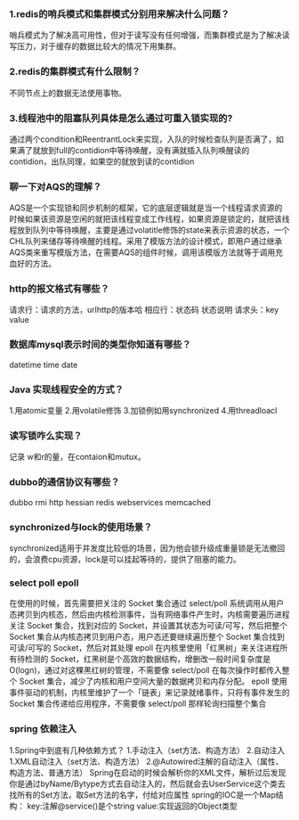 ### 1.redis的哨兵模式和集群模式分别用来解决什么问题？
哨兵模式为了解决高可用性，但对于读写没有任何增强，而集群模式是为了解决读写压力，对于缓存的数据比较大的情况下用集群。
### 2.redis的集群模式有什么限制？
不同节点上的数据无法使用事物。
### 3.线程池中的阻塞队列具体是怎么通过可重入锁实现的?
通过两个condition和ReentrantLock来实现，入队的时候检查队列是否满了，如果满了就放到full的contidion中等待唤醒，没有满就插入队列唤醒读的contidion，出队同理，如果空的就放到读的contidion
### 聊一下对AQS的理解？
AQS是一个实现锁和同步机制的框架，它的底层逻辑就是当一个线程请求资源的时候如果该资源是空闲的就把该线程变成工作线程，如果资源是锁定的，就把该线程放到队列中等待唤醒，主要是通过volatitle修饰的state来表示资源的状态，一个CHL队列来储存等待唤醒的线程。采用了模版方法的设计模式，即用户通过继承AQS类来重写模版方法，在需要AQS的组件时候，调用该模版方法就等于调用充血好的方法。
### http的报文格式有哪些？
请求行：请求的方法，urlhttp的版本哈
相应行：状态码 状态说明
请求头：key value
### 数据库mysql表示时间的类型你知道有哪些？
datetime time date
### Java 实现线程安全的方式？
1.用atomic变量
2.用volatile修饰
3.加锁例如用synchronized
4.用threadloacl
### 读写锁咋么实现？
记录 w和r的量，在contaion和mutux。
### dubbo的通信协议有哪些？
dubbo rmi http hessian redis webservices memcached
### synchronized与lock的使用场景？
 synchronized适用于并发度比较低的场景，因为他会锁升级成重量锁是无法撤回的，会浪费cpu资源，lock是可以挂起等待的，提供了阻塞的能力。
### select poll epoll
在使用的时候，首先需要把关注的 Socket 集合通过 select/poll 系统调用从用户态拷贝到内核态，然后由内核检测事件，当有网络事件产生时，内核需要遍历进程关注 Socket 集合，找到对应的 Socket，并设置其状态为可读/可写，然后把整个 Socket 集合从内核态拷贝到用户态，用户态还要继续遍历整个 Socket 集合找到可读/可写的 Socket，然后对其处理
epoll 在内核里使用「红黑树」来关注进程所有待检测的 Socket，红黑树是个高效的数据结构，增删改一般时间复杂度是 O(logn)，通过对这棵黑红树的管理，不需要像 select/poll 在每次操作时都传入整个 Socket 集合，减少了内核和用户空间大量的数据拷贝和内存分配。
epoll 使用事件驱动的机制，内核里维护了一个「链表」来记录就绪事件，只将有事件发生的 Socket 集合传递给应用程序，不需要像 select/poll 那样轮询扫描整个集合
### spring 依赖注入
1.Spring中到底有几种依赖方式？
1.手动注入（set方法、构造方法）
2.自动注入
   1.XML自动注入（set方法、构造方法）
   2.@Autowired注解的自动注入（属性、构造方法、普通方法）
Spring在启动的时候会解析你的XML文件，解析过后发现你是通过byName/Bytype方式去自动注入的，然后就会去UserService这个类去找所有的Set方法，取Set方法的名字，付给对应属性
spring的IOC是一个Map结构：
key:注解@service()是个string
value:实现返回的Object类型
